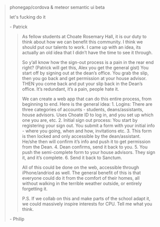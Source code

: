 > phonegap/cordova & meteor
> semantic ui beta
>
> let's fucking do it
>
> \- Patrick
>> As fellow students at Choate Rosemary Hall, it is our duty to think about how we can benefit this community. I think we should put our talents to work.
>> I came up with an idea, its actually an old idea that I didn’t have the time to see it through.
>>
>> So y’all know how the sign-out process is a pain in the rear end right? (Patrick will get this, Alex you get the general gist)
>> You start off by signing out at the dean’s office. You grab the slip, then you go back and get permission at your house advisor. THEN you come back and put your slip back in the Dean’s office. It’s redundant, it’s a pain, people hate it.
>>
>> We can create a web app that can do this entire process, from beginning to end.
>> Here is the general idea:
>>         1. Logins: There are three categories of accounts - students, deans/assistants, house advisors. Uses Choate ID to log in, and you set up which one you are, etc.
>>         2. Initial sign out process: You start by registering your sign out. You submit a form with your initial info - where you going, when and how, invitations etc.
>>         3. This form is then locked and only accessible by the dean/assistant. He/she then will confirm it’s info and push it to get permission from the Dean.
>>         4. Dean confirms, send it back to you.
>>         5. You push the semi-complete form to your house advisors. They sign it, and it’s complete.
>>         6. Send it back to Sanctum.
>>
>> All of this could be done on the web, accessible through iPhone/andriod as well. The general benefit of this is that everyone could do it from the comfort of their homes, all without walking in the terrible weather outside, or entirely forgetting it.
>>
>> P.S. If we collab on this and make parts of the school adapt it, we could massively inspire interests for CPU.
>> Tell me what you think.
>
>\- Philip
